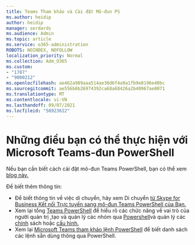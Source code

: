 ```yaml
---
title: Teams Tham khảo và Cài đặt Mô-đun PS
ms.author: heidip
author: heidip
manager: serdards
ms.audience: Admin
ms.topic: article
ms.service: o365-administration
ROBOTS: NOINDEX, NOFOLLOW
localization_priority: Normal
ms.collection: Adm_O365
ms.custom:
- "1787"
- "9000212"
ms.openlocfilehash: ae462a989aaa514ae30d6f4a9a1fb9e8196e40bc
ms.sourcegitcommit: ae556b6b26974392ca68a68426a2b40967ae0071
ms.translationtype: MT
ms.contentlocale: vi-VN
ms.lasthandoff: 09/07/2021
ms.locfileid: "58923612"
---
```

# <a name="what-you-can-accomplish-with-microsoft-teams-powershell-module"></a>Những điều bạn có thể thực hiện với Microsoft Teams-đun PowerShell

Nếu bạn cần biết cách cài đặt mô-đun Teams PowerShell, bạn có thể xem [blog này.](https://blogs.technet.microsoft.com/skypehybridguy/2017/11/07/microsoft-teams-powershell-support/)

Để biết thêm thông tin:

- Để biết thông tin về việc di chuyển, hãy xem Di chuyển [từ Skype for Business Kết nối Trực tuyến sang mô-đun Teams PowerShell của Bạn.](https://docs.microsoft.com/microsoftteams/teams-powershell-move-from-sfbo#how-to-migrate)
- Xem lại tổng [Teams PowerShell](https://docs.microsoft.com/MicrosoftTeams/teams-powershell-overview) để hiểu rõ các chức năng về vai trò của người quản trị [,](https://docs.microsoft.com/MicrosoftTeams/using-admin-roles)tạo và quản lý các nhóm qua [Powershell](https://docs.microsoft.com/MicrosoftTeams/teams-powershell-overview#creating-and-managing-teams-via-powershell)và quản lý các [chính](https://docs.microsoft.com/MicrosoftTeams/teams-powershell-overview#managing-policies-via-powershell) sách hoặc [cấu hình.](https://docs.microsoft.com/MicrosoftTeams/teams-powershell-overview#managing-configurations-via-powershell) 
- Xem lại [Microsoft Teams tham khảo lệnh PowerShell](https://docs.microsoft.com/powershell/module/teams/?view=teams-ps) để biết danh sách các lệnh sẵn dùng thông qua PowerShell. 
